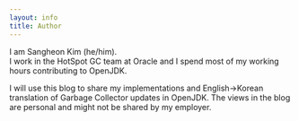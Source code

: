 ```yaml
---
layout: info
title: Author
---
```


I am Sangheon Kim (he/him).<br> 
I work in the HotSpot GC team at Oracle and I spend most of my working hours contributing to OpenJDK.

I will use this blog to share my implementations and English->Korean translation of Garbage Collector updates in OpenJDK. The views in the blog are personal and might not be shared by my employer.
